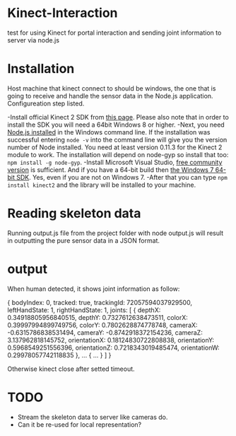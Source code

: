 # Kinect-Interaction
test for using Kinect for portal interaction and sending joint information to server via node.js

# Installation
Host machine that kinect connect to should be windows, the one that is going to receive and handle the sensor data in the Node.js application. Configureation step listed.

-Install official Kinect 2 SDK from [this page](https://www.microsoft.com/en-us/download/details.aspx?id=44561). Please also note that in order to install the SDK you will need a 64bit Windows 8 or higher.
-Next, you need [Node.js installed](https://nodejs.org/en/download/) in the Windows command line. If the installation was successful entering `node -v` into the command line will give you the version number of Node installed. You need at least version 0.11.3 for the Kinect 2 module to work. The installation will depend on node-gyp so install that too: `npm install -g node-gyp`.
-Install Microsoft Visual Studio, [free community version](https://www.visualstudio.com/en-us/visual-studio-homepage-vs.aspx) is sufficient. And if you have a 64-bit build then [the Windows 7 64-bit SDK](https://www.microsoft.com/en-us/download/details.aspx?id=8279). Yes, even if you are not on Windows 7.
-After that you can type `npm install kinect2` and the library will be installed to your machine.

# Reading skeleton data
Running output.js file from the project folder with node output.js will result in outputting the pure sensor data in a JSON format.

# output
When human detected, it shows joint information as follow:

{ bodyIndex: 0,
  tracked: true,
  trackingId: 72057594037929500,
  leftHandState: 1,
  rightHandState: 1,
  joints:
   [ { depthX: 0.34918805956840515,
       depthY: 0.7327612638473511,
       colorX: 0.39997994899749756,
       colorY: 0.7802628874778748,
       cameraX: -0.6315786838531494,
       cameraY: -0.8742918372154236,
       cameraZ: 3.137962818145752,
       orientationX: 0.18124830722808838,
       orientationY: 0.5968549251556396,
       orientationZ: 0.7218343019485474,
       orientationW: 0.29978057742118835 },
       ...
       {
       ...
       }
    ]
}

Otherwise kinect close after setted timeout.

# TODO
- Stream the skeleton data to server like cameras do.
- Can it be re-used for local representation?

